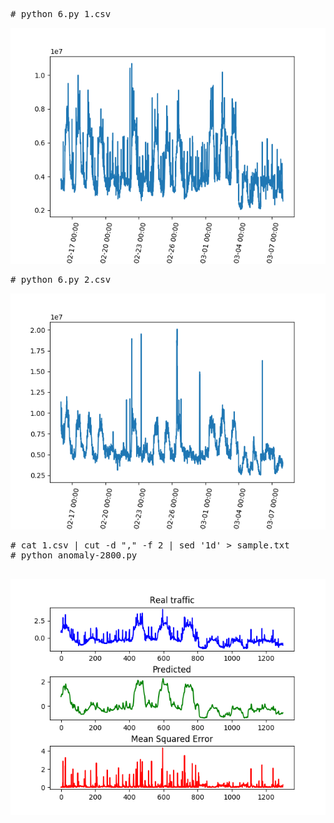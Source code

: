 <pre>
# python 6.py 1.csv 
</pre>

<img src="1.png">

<pre>
# python 6.py 2.csv 
</pre>

<img src="2.png">

<pre>
# cat 1.csv | cut -d "," -f 2 | sed '1d' > sample.txt
# python anomaly-2800.py 
<pre>

<img src="out.1.png">

